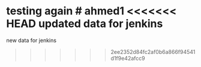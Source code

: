 testing again # ahmed1
<<<<<<< HEAD
updated data for jenkins
=======
new data for jenkins
>>>>>>> 2ee2352d84fc2af0b6a866f94541d1f9e42afcc9
